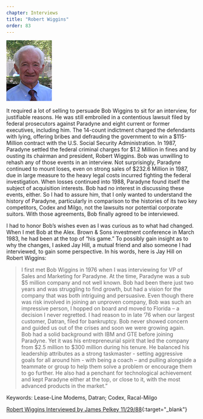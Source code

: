 ```yaml
---
chapter: Interviews
title: "Robert Wiggins"
order: 83
---
```


![Robert Wiggins](/assets/img/robert-wiggins.jpg)

It required a lot of selling to persuade Bob Wiggins to sit for an interview, for justifiable reasons. He was still embroiled in a contentious lawsuit filed by federal prosecutors against Paradyne and eight current or former executives, including him. The 14-count indictment charged the defendants with lying, offering bribes and defrauding the government to win a $115-Million contract with the U.S. Social Security Administration. In 1987, Paradyne settled the federal criminal charges for $1.2 Million in fines and by ousting its chairman and president, Robert Wiggins. Bob was unwilling to rehash any of those events in an interview. Not surprisingly, Paradyne continued to mount loses, even on strong sales of $232.6 Million in 1987, due in large measure to the heavy legal costs incurred fighting the federal investigation. When losses continued into 1988, Paradyne found itself the subject of acquisition interests. Bob had no interest in discussing these events, either. So I had to assure him, that I only wanted to understand the history of Paradyne, particularly in comparison to the histories of its two key competitors, Codex and Milgo, not the lawsuits nor potential corporate suitors. With those agreements, Bob finally agreed to be interviewed.

I had to honor Bob’s wishes even as I was curious as to what had changed. When I met Bob at the Alex. Brown & Sons investment conference in March 1983, he had been at the top of “his game.” To possibly gain insight as to why the changes, I asked Jay Hill, a mutual friend and also someone I had interviewed, to gain some perspective. In his words, here is Jay Hill on Robert Wiggins: 

>I first met Bob Wiggins in 1976 when I was interviewing for VP of Sales and Marketing for Paradyne. At the time, Paradyne was a sub $5 million company and not well known. Bob had been there just two years and was struggling to find growth, but had a vision for the company that was both intriguing and persuasive. Even though there was risk involved in joining an unproven company, Bob was such an impressive person, I hopped on board and moved to Florida – a decision I never regretted. I had reason to in late ’76 when our largest customer, Datran, filed for bankruptcy. Bob never showed concern and guided us out of the crises and soon we were growing again.  
Bob had a solid background with IBM and GTE before joining Paradyne. Yet it was his entrepreneurial spirit that led the company from $2.5 million to $300 million during his tenure. He balanced his leadership attributes as a strong taskmaster - setting aggressive goals for all around him - with being a coach – and pulling alongside a teammate or group to help them solve a problem or encourage them to go further. He also had a penchant for technological achievement and kept Paradyne either at the top, or close to it, with the most advanced products in the market.”

Keywords: Lease-Line Modems, Datran; Codex, Racal-Milgo

[Robert Wiggins Interviewed by James Pelkey 11/29/88](https://archive.computerhistory.org/resources/access/text/2017/09/102740209-05-01-acc.pdf){:target="_blank"}
